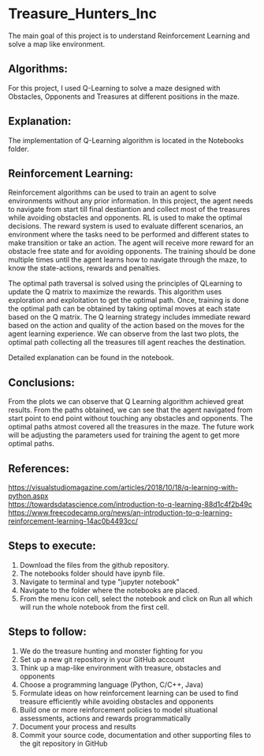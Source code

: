 # Treasure_Hunters_Inc

The main goal of this project is to understand Reinforcement Learning and solve a map like environment.

## Algorithms:
For this project, I used Q-Learning to solve a maze designed with Obstacles, Opponents and Treasures at different positions in the maze.

## Explanation:
The implementation of Q-Learning algorithm is located in the Notebooks folder.

## Reinforcement Learning:

Reinforcement algorithms can be used to train an agent to solve environments without any prior information. In this project, the agent needs to navigate from start till final destiantion and collect most of the treasures while avoiding obstacles and opponents. RL is used to make the optimal decisions. The reward system is used to evaluate different scenarios, an environment where the tasks need to be performed and different states to make transition or take an action. The agent will receive more reward for an obstacle free state and for avoiding opponents. The training should be done multiple times until the agent learns how to navigate through the maze, to know the state-actions, rewards and penalties. 

The optimal path traversal is solved using the principles of QLearning to update the Q matrix to maximize the rewards. This algorithm uses exploration and exploitation to get the optimal path. Once, training is done the optimal path can be obtained by taking optimal moves at each state based on the Q matrix. The Q learning strategy includes immediate reward based on the action and quality of the action based on the moves for the agent learning experience. We can observe from the last two plots, the optimal path collecting all the treasures till agent reaches the destination.

Detailed explanation can be found in the notebook.

## Conclusions:

From the plots we can observe that Q Learning algorithm achieved great results. From the paths obtained, we can see that the agent navigated from start point to end point without touching any obstacles and opponents. The optimal paths atmost covered all the treasures in the maze. The future work will be adjusting the parameters used for training the agent to get more optimal paths.



## References:
https://visualstudiomagazine.com/articles/2018/10/18/q-learning-with-python.aspx </br>
https://towardsdatascience.com/introduction-to-q-learning-88d1c4f2b49c </br>
https://www.freecodecamp.org/news/an-introduction-to-q-learning-reinforcement-learning-14ac0b4493cc/ </br>

## Steps to execute:
1. Download the files from the github repository.
2. The notebooks folder should have ipynb file.
3. Navigate to terminal and type "jupyter notebook"
4. Navigate to the folder where the notebooks are placed.
5. From the menu icon cell, select the notebook and click on Run all which will run the whole notebook from the first cell.

## Steps to follow:
1. We do the treasure hunting and monster fighting for you
2. Set up a new git repository in your GitHub account
3. Think up a map-like environment with treasure, obstacles and opponents
4. Choose a programming language (Python, C/C++, Java)
5. Formulate ideas on how reinforcement learning can be used to find treasure efficiently while avoiding obstacles and opponents
6. Build one or more reinforcement policies to model situational assessments, actions and rewards programmatically
7. Document your process and results
8. Commit your source code, documentation and other supporting files to the git repository in GitHub
